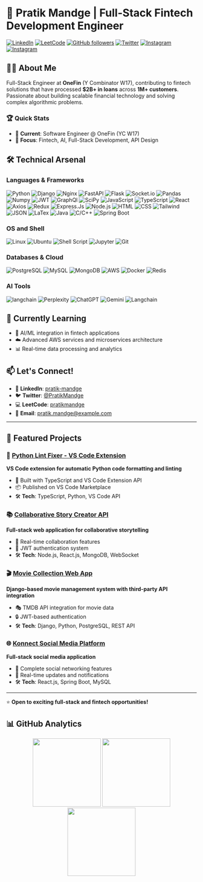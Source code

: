 # 🚀 Pratik Mandge | Full-Stack Fintech Development Engineer

[![LinkedIn](https://img.shields.io/badge/LinkedIn-pratik--mandge-blue?style=flat-square&logo=linkedin&style=plastic)](https://linkedin.com/in/pratik-mandge)
[![LeetCode](https://img.shields.io/badge/LeetCode-pratikmandge-orange?style=flat-square&logo=leetcode&style=plastic)](https://leetcode.com/pratikmandge)
[![GitHub followers](https://img.shields.io/github/followers/pratikmandge?style=flat-square&logo=github&style=plastic)](https://github.com/pratikmandge)
[![Twitter](https://img.shields.io/badge/@PratikMandge-000000?style=flat-square&logo=x&logoColor=white&style=plastic)](https://x.com/pratikmandge)
[![Instagram](https://img.shields.io/badge/Instagram-b5512d?style=flat-square&logo=instagram&logoColor=white&logoColor=white&style=plastic)](https://www.instagram.com/pratik_mandge/)
[![Instagram](https://img.shields.io/badge/Gmail-ba8caa?style=flat-square&logo=gmail&logoColor=white&style=plastic)](mailto:pratikmandgebussiness@gmail.com)


## 👨‍💻 About Me

Full-Stack Engineer at **OneFin** (Y Combinator W17), contributing to fintech solutions that have processed **$2B+ in loans** across **1M+ customers**. Passionate about building scalable financial technology and solving complex algorithmic problems.

### 🏆 Quick Stats
- 🏢 **Current**: Software Engineer @ OneFin (YC W17)
- 🎯 **Focus**: Fintech, AI, Full-Stack Development, API Design

## 🛠️ Technical Arsenal

### **Languages & Frameworks**
![Python](https://img.shields.io/badge/Python-3776ab?logo=Python&logoColor=white&style=plastic)
![Django](https://img.shields.io/badge/Django-63ad13?logo=django&logoColor=white&style=plastic)
![Nginx](https://img.shields.io/badge/Nginx-009639?&logo=nginx&logoColor=white&style=plastic)
![FastAPI](https://img.shields.io/badge/fastapi-109989?&logo=FASTAPI&logoColor=white&style=plastic)
![Flask](https://img.shields.io/badge/Flask-000000?logo=flask&logoColor=white&style=plastic)
![Socket.io](https://img.shields.io/badge/Socket.io-010101?&logo=Socket.io&logoColor=white&style=plastic)
![Pandas](https://img.shields.io/badge/Pandas-2C2D72?logo=pandas&logoColor=white&style=plastic)
![Numpy](https://img.shields.io/badge/Numpy-777BB4?&logo=numpy&logoColor=white&style=plastic)
![JWT](https://img.shields.io/badge/SciPy-654FF0?&logo=SciPy&logoColor=white&style=plastic)
![GraphQl](https://img.shields.io/badge/JWT-000000?logo=JSON%20web%20tokens&logoColor=white&style=plastic)
![SciPy](https://img.shields.io/badge/GraphQl-E10098?logo=graphql&logoColor=white&style=plastic)
![JavaScript](https://img.shields.io/badge/JavaScript-323330?logo=javascript&logoColor=F7DF1E&style=plastic)
![TypeScript](https://img.shields.io/badge/TypeScript-007ACC?logo=typescript&logoColor=white&style=plastic)
![React](https://img.shields.io/badge/ReactJs-61DAFB?logo=react&logoColor=white&style=plastic)
![Axios](https://img.shields.io/badge/axios-671ddf?&logo=axios&logoColor=white&style=plastic)
![Redux](https://img.shields.io/badge/Redux-593D88?logo=redux&logoColor=white&style=plastic)
![Express.Js](https://img.shields.io/badge/Express%20js-000000?&logo=express&logoColor=white&style=plastic)
![Node.js](https://img.shields.io/badge/Node.js-339933?logo=node.js&logoColor=white&style=plastic)
![HTML](https://img.shields.io/badge/HTML5-E34F26?logo=html5&logoColor=white&style=plastic)
![CSS](https://img.shields.io/badge/CSS-E34F26?logo=css&logoColor=white&style=plastic)
![Tailwind](https://img.shields.io/badge/Tailwind-38B2AC?logo=tailwind-css&logoColor=white&style=plastic)
![JSON](https://img.shields.io/badge/JSON-5E5C5C?logo=json&logoColor=white&style=plastic)
![LaTex](https://img.shields.io/badge/LaTeX-47A141?logo=LaTeX&logoColor=white&style=plastic)
![Java](https://img.shields.io/badge/Java-ff0d00?logo=java&logoColor=white&style=plastic)
![C/C++](https://img.shields.io/badge/C/C%2B%2B-00599C?logo=c%2B%2B&logoColor=white&logoColor=white&style=plastic)
![Spring Boot](https://img.shields.io/badge/Spring_Boot-6DB33F?logo=spring-boot&logoColor=white&style=plastic)

### **OS and Shell**
![Linux](https://img.shields.io/badge/Linux-FCC624?logo=linux&logoColor=black&style=plastic)
![Ubuntu](https://img.shields.io/badge/Ubuntu-E95420?logo=ubuntu&logoColor=white&style=plastic)
![Shell Script](https://img.shields.io/badge/Shell_Script-121011?logo=gnu-bash&logoColor=white&style=plastic)
![Jupyter](https://img.shields.io/badge/Jupyter-F37626.svg?logo=Jupyter&logoColor=white&style=plastic)
![Git](https://img.shields.io/badge/GIT-E44C30?logo=git&logoColor=white&style=plastic)

### **Databases & Cloud**
![PostgreSQL](https://img.shields.io/badge/PostgreSQL-336791?style=flat-square&logo=postgresql&logoColor=white&style=plastic)
![MySQL](https://img.shields.io/badge/MySQL-4479a1?style=flat-square&logo=mysql&logoColor=white&style=plastic)
![MongoDB](https://img.shields.io/badge/MongoDB-47a248?style=flat-square&logo=mongodb&logoColor=white&style=plastic)
![AWS](https://img.shields.io/badge/AWS-232f3e?style=flat-square&logo=aws&logoColor=white&style=plastic)
![Docker](https://img.shields.io/badge/Docker-2496ed?style=flat-square&&logoColor=white&logo=docker&style=plastic)
![Redis](https://img.shields.io/badge/redis-%23DD0031.svg?&logo=redis&logoColor=white&style=plastic)

### **AI Tools**
![langchain](https://img.shields.io/badge/github%20copilot-000000?logo=githubcopilot&logoColor=white&style=plastic)
![Perplexity](https://img.shields.io/badge/Perplexity-1FB8CD?logo=perplexity&logoColor=white&style=plastic)
![ChatGPT](https://img.shields.io/badge/ChatGPT-74aa9c?logo=openai&logoColor=white&style=plastic)
![Gemini](https://img.shields.io/badge/Google%20Gemini-8E75B2?logo=googlegemini&logoColor=white&style=plastic)
![Langchain](https://img.shields.io/badge/langchain-1C3C3C?logo=langchain&logoColor=white&style=plastic)


## 🌱 Currently Learning
- 🤖 AI/ML integration in fintech applications
- ☁️ Advanced AWS services and microservices architecture
- 📊 Real-time data processing and analytics

## 📫 Let's Connect!
- 💼 **LinkedIn**: [pratik-mandge](https://linkedin.com/in/pratik-mandge)
- 🐦 **Twitter**: [@PratikMandge](https://twitter.com/PratikMandge)
- 💻 **LeetCode**: [pratikmandge](https://leetcode.com/pratikmandge)
- 📧 **Email**: pratik.mandge@example.com
---

## 🎯 Featured Projects

### 🔧 [Python Lint Fixer - VS Code Extension](https://github.com/pratikmandge/Python-Lint-Fixer)
**VS Code extension for automatic Python code formatting and linting**
- 🚀 Built with TypeScript and VS Code Extension API
- 📦 Published on VS Code Marketplace
- 🛠️ **Tech**: TypeScript, Python, VS Code API

### 📚 [Collaborative Story Creator API](https://github.com/pratikmandge/Collaborative-and-Fun-Story-Creator-API)
**Full-stack web application for collaborative storytelling**
- 👥 Real-time collaboration features
- 🔐 JWT authentication system
- 🛠️ **Tech**: Node.js, React.js, MongoDB, WebSocket

### 🎬 [Movie Collection Web App](https://github.com/pratikmandge/Movie-Collection-Web-Application)
**Django-based movie management system with third-party API integration**
- 🎭 TMDB API integration for movie data
- 🔒 JWT-based authentication
- 🛠️ **Tech**: Django, Python, PostgreSQL, REST API

### 🌐 [Konnect Social Media Platform](https://github.com/pratikmandge/Konnect-Social-Media-Application)
**Full-stack social media application**
- 📱 Complete social networking features
- 🔄 Real-time updates and notifications
- 🛠️ **Tech**: React.js, Spring Boot, MySQL

---
⭐ **Open to exciting full-stack and fintech opportunities!**

## 📊 GitHub Analytics

<div align="center">
  <img height="180em" src="https://github-readme-stats.vercel.app/api?username=pratikmandge&show_icons=true&theme=tokyonight&include_all_commits=true&count_private=true"/>
  <img height="180em" src="https://github-readme-stats.vercel.app/api/top-langs/?username=pratikmandge&layout=compact&langs_count=8&theme=tokyonight"/>
  <img height="180em" src="https://github-readme-activity-graph.vercel.app/graph?username=pratikmandge"/>
</div>

